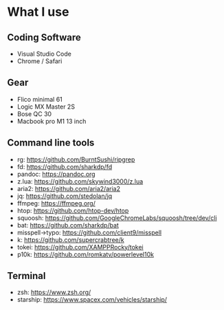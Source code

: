 # What I use

## Coding Software

- Visual Studio Code
- Chrome / Safari

## Gear

- Flico minimal 61
- Logic MX Master 2S
- Bose QC 30
- Macbook pro M1 13 inch

## Command line tools 

- rg: https://github.com/BurntSushi/ripgrep
- fd: https://github.com/sharkdp/fd
- pandoc: https://pandoc.org
- z.lua: https://github.com/skywind3000/z.lua
- aria2: https://github.com/aria2/aria2
- jq: https://github.com/stedolan/jq
- ffmpeg: https://ffmpeg.org/
- htop: https://github.com/htop-dev/htop
- squoosh: https://github.com/GoogleChromeLabs/squoosh/tree/dev/cli
- bat: https://github.com/sharkdp/bat
- misspell->typo: https://github.com/client9/misspell
- k: https://github.com/supercrabtree/k
- tokei: https://github.com/XAMPPRocky/tokei 
- p10k: https://github.com/romkatv/powerlevel10k

## Terminal

- zsh: https://www.zsh.org/
- starship: https://www.spacex.com/vehicles/starship/
